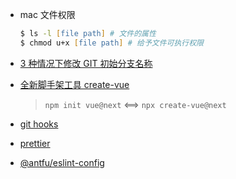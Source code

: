 <!--
 * @Author: topazur
 * @Date: 2021-12-14 08:13:26
 * @LastEditTime: 2021-12-14 10:14:24
 * @LastEditors: Please set LastEditors
 * @Description: 构建过程
 * @FilePath: ./docs/chore.md
-->

- mac 文件权限

  ```zsh
  $ ls -l [file path] # 文件的属性
  $ chmod u+x [file path] # 给予文件可执行权限
  ```

- [3 种情况下修改 GIT 初始分支名称](https://blog.csdn.net/y_s_jun/article/details/117433339)

- [全新脚手架工具 create-vue](https://juejin.cn/post/7018344866811740173)

  > `npm init vue@next` <==> `npx create-vue@next`

- [git hooks](https://mp.weixin.qq.com/s/fYBA-jlBIgQTxV9DjVJLHA)

- [prettier](https://www.npmjs.com/package/eslint-plugin-prettier)

- [@antfu/eslint-config](https://github.com/antfu/eslint-config)

